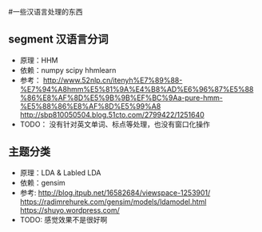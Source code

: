 #一些汉语言处理的东西

## segment 汉语言分词
- 原理：HHM
- 依赖：numpy scipy hhmlearn 
- 参考：
http://www.52nlp.cn/itenyh%E7%89%88-%E7%94%A8hmm%E5%81%9A%E4%B8%AD%E6%96%87%E5%88%86%E8%AF%8D%E5%9B%9B%EF%BC%9Aa-pure-hmm-%E5%88%86%E8%AF%8D%E5%99%A8
http://sbp810050504.blog.51cto.com/2799422/1251640
- TODO：
    没有针对英文单词、标点等处理，也没有窗口化操作

	
## 主题分类
- 原理：LDA & Labled LDA
- 依赖：gensim
- 参考:
http://blog.itpub.net/16582684/viewspace-1253901/
https://radimrehurek.com/gensim/models/ldamodel.html
https://shuyo.wordpress.com/
- TODO:
	感觉效果不是很好啊